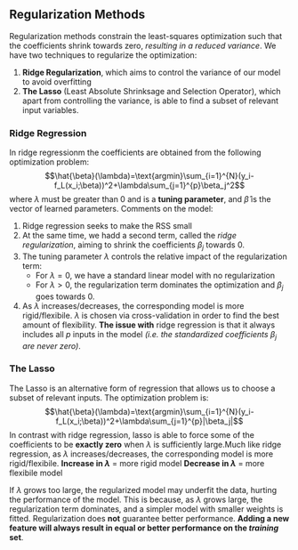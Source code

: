 ## Regularization Methods
Regularization methods constrain the least-squares optimization such that the coefficients shrink towards zero, *resulting in a reduced variance*.
We have two techniques to regularize the optimization:
1. **Ridge Regularization**, which aims to control the variance of our model to avoid overfitting
2. **The Lasso** (Least Absolute Shrinksage and Selection Operator), which apart from controlling the variance, is able to find a subset of relevant input variables.

### Ridge Regression
In ridge regressionm the coefficients are obtained from the following optimization problem:
$$\hat{\beta}(\lambda)=\text{argmin}\sum_{i=1}^{N}(y_i-f_L(x_i;\beta))^2+\lambda\sum_{j=1}^{p}\beta_j^2$$ 
where $\lambda$ must be greater than 0 and is a **tuning parameter**, and $\hat{\beta}$ is the vector of learned parameters. Comments on the model:
1. Ridge regression seeks to make the RSS small
2. At the same time, we hadd a second term, called the *ridge regularization*, aiming to shrink the coefficients $\beta_j$ towards 0.
3. The tuning parameter $\lambda$ controls the relative impact of the regularization term:
	- For $\lambda=0$, we have a standard linear model with no regularization
	- For $\lambda>0$, the regularization term dominates the optimization and $\beta_j$ goes towards 0.
4. As $\lambda$ increases/decreases, the corresponding model is more rigid/flexibile. $\lambda$ is chosen via cross-validation in order to find the best amount of flexibility.
**The issue with** ridge regression is that it always includes all $p$ inputs in the model *(i.e. the standardized coefficients $\beta_j$ are never zero)*.

### The Lasso
The Lasso is an alternative form of regression that allows us to choose a subset of relevant inputs. The optimization problem is:
$$\hat{\beta}(\lambda)=\text{argmin}\sum_{i=1}^{N}(y_i-f_L(x_i;\beta))^2+\lambda\sum_{j=1}^{p}|\beta_j|$$
In contrast with ridge regression, lasso is able to force some of the coefficients to be **exactly zero** when $\lambda$ is sufficiently large.Much like ridge regression, as $\lambda$ increases/decreases, the corresponding model is more rigid/flexibile. 
**Increase in $\lambda$** = more rigid model
**Decrease in $\lambda$** = more flexibile model

If $\lambda$ grows too large, the regularized model may underfit the data, hurting the performance of the model. This is because, as $\lambda$ grows large, the regularization term dominates, and a simpler model with smaller weights is fitted.
Regularization does **not** guarantee better performance.
**Adding a new feature will always result in equal or better performance on the *training* set**.